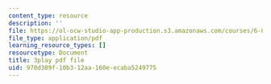 ```yaml
---
content_type: resource
description: ''
file: https://ol-ocw-studio-app-production.s3.amazonaws.com/courses/6-890-algorithmic-lower-bounds-fun-with-hardness-proofs-fall-2014/970d389f10b312aa160eecaba5249775_ZaSMm2xvatw.pdf
file_type: application/pdf
learning_resource_types: []
resourcetype: Document
title: 3play pdf file
uid: 970d389f-10b3-12aa-160e-ecaba5249775
---
```

